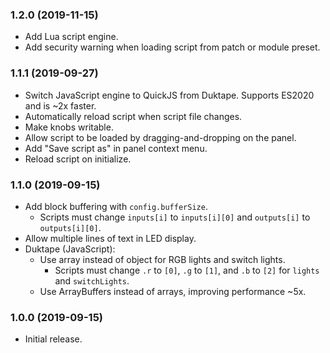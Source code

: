 ### 1.2.0 (2019-11-15)
- Add Lua script engine.
- Add security warning when loading script from patch or module preset.

### 1.1.1 (2019-09-27)
- Switch JavaScript engine to QuickJS from Duktape. Supports ES2020 and is ~2x faster.
- Automatically reload script when script file changes.
- Make knobs writable.
- Allow script to be loaded by dragging-and-dropping on the panel.
- Add "Save script as" in panel context menu.
- Reload script on initialize.

### 1.1.0 (2019-09-15)
- Add block buffering with `config.bufferSize`.
	- Scripts must change `inputs[i]` to `inputs[i][0]` and `outputs[i]` to `outputs[i][0]`.
- Allow multiple lines of text in LED display.
- Duktape (JavaScript):
	- Use array instead of object for RGB lights and switch lights.
		- Scripts must change `.r` to `[0]`, `.g` to `[1]`, and `.b` to `[2]` for `lights` and `switchLights`.
	- Use ArrayBuffers instead of arrays, improving performance \~5x.

### 1.0.0 (2019-09-15)
- Initial release.